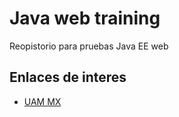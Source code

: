 # Java web training

Reopistorio para pruebas Java EE web

## Enlaces de interes

- [UAM MX](http://www.cua.uam.mx/pdfs/revistas_electronicas/libros-electronicos/2017/java/Java.pdf)
